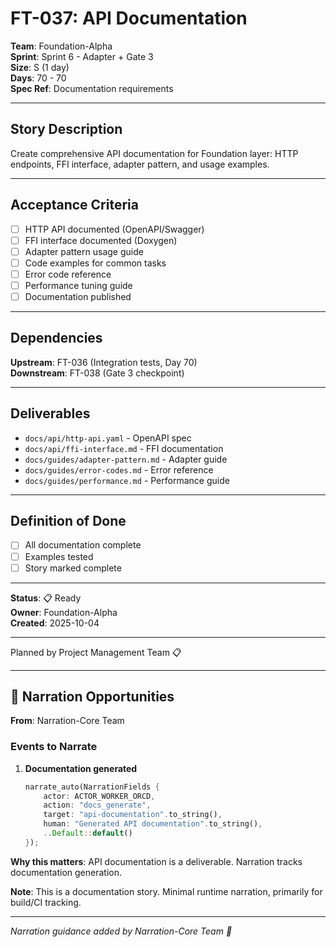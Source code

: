 # FT-037: API Documentation

**Team**: Foundation-Alpha  
**Sprint**: Sprint 6 - Adapter + Gate 3  
**Size**: S (1 day)  
**Days**: 70 - 70  
**Spec Ref**: Documentation requirements

---

## Story Description

Create comprehensive API documentation for Foundation layer: HTTP endpoints, FFI interface, adapter pattern, and usage examples.

---

## Acceptance Criteria

- [ ] HTTP API documented (OpenAPI/Swagger)
- [ ] FFI interface documented (Doxygen)
- [ ] Adapter pattern usage guide
- [ ] Code examples for common tasks
- [ ] Error code reference
- [ ] Performance tuning guide
- [ ] Documentation published

---

## Dependencies

**Upstream**: FT-036 (Integration tests, Day 70)  
**Downstream**: FT-038 (Gate 3 checkpoint)

---

## Deliverables

- `docs/api/http-api.yaml` - OpenAPI spec
- `docs/api/ffi-interface.md` - FFI documentation
- `docs/guides/adapter-pattern.md` - Adapter guide
- `docs/guides/error-codes.md` - Error reference
- `docs/guides/performance.md` - Performance guide

---

## Definition of Done

- [ ] All documentation complete
- [ ] Examples tested
- [ ] Story marked complete

---

**Status**: 📋 Ready  
**Owner**: Foundation-Alpha  
**Created**: 2025-10-04

---
Planned by Project Management Team 📋

---

## 🎀 Narration Opportunities

**From**: Narration-Core Team

### Events to Narrate

1. **Documentation generated**
   ```rust
   narrate_auto(NarrationFields {
       actor: ACTOR_WORKER_ORCD,
       action: "docs_generate",
       target: "api-documentation".to_string(),
       human: "Generated API documentation".to_string(),
       ..Default::default()
   });
   ```

**Why this matters**: API documentation is a deliverable. Narration tracks documentation generation.

**Note**: This is a documentation story. Minimal runtime narration, primarily for build/CI tracking.

---
*Narration guidance added by Narration-Core Team 🎀*
